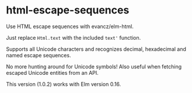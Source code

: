 # html-escape-sequences

Use HTML escape sequences with evancz/elm-html.

Just replace `Html.text` with the included `text'` function.

Supports all Unicode characters and recognizes decimal, hexadecimal and named escape sequences.

No more hunting around for Unicode symbols! Also useful when fetching escaped Unicode entities from an API.

This version (1.0.2) works with Elm version 0.16.
